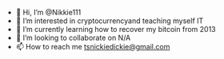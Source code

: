 - 👋 Hi, I’m @Nikkie111
- 👀 I’m interested in cryptocurrencyand teaching myself IT
- 🌱 I’m currently learning how to recover my bitcoin from 2013
- 💞️ I’m looking to collaborate on N/A
- 📫 How to reach me tsnickiedickie@gmail.com

<!---
Nikkie111/Nikkie111 is a ✨ special ✨ repository because its `README.md` (this file) appears on your GitHub profile.
You can click the Preview link to take a look at your changes.
--->
